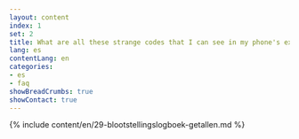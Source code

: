```yaml
---
layout: content
index: 1
set: 2
title: What are all these strange codes that I can see in my phone's exposure log?
lang: es
contentLang: en
categories:
- es
- faq
showBreadCrumbs: true
showContact: true
---
```

{% include content/en/29-blootstellingslogboek-getallen.md %}
